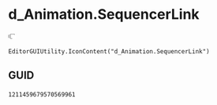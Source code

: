 # d_Animation.SequencerLink
![](/img/d_Animation.SequencerLink.png)

``` CSharp
EditorGUIUtility.IconContent("d_Animation.SequencerLink")
```
## GUID
```
1211459679570569961
```
